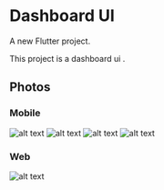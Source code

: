 # Dashboard UI

A new Flutter project.

This project is a dashboard ui .

## Photos
### Mobile
![alt text](https://i.ibb.co/HH4RkYZ/mob1.png) 
![alt text](https://i.ibb.co/9pBMTXq/mob2.png)
![alt text](https://i.ibb.co/7SPjq8m/mob4.png)
![alt text](https://i.ibb.co/X7NtqSb/mob3.png)

### Web
![alt text](https://i.ibb.co/9sxK9Rs/dashboard-macbookpro.png)
